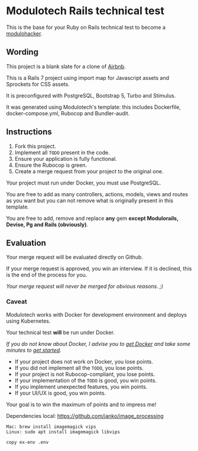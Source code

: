 # Modulotech Rails technical test

This is the base for your Ruby on Rails technical test to become a [modulohacker](https://www.modulotech.fr).

## Wording

This project is a blank slate for a clone of [Airbnb](https://www.airbnb.com).

This is a Rails 7 project using import map for Javascript assets and Sprockets for CSS assets.

It is preconfigured with PostgreSQL, Bootstrap 5, Turbo and Stimulus.

It was generated using Modulotech's template: this includes Dockerfile, docker-compose.yml, Rubocop and Bundler-audit.

## Instructions

1. Fork this project.
2. Implement all `TODO` present in the code.
3. Ensure your application is fully functional.
4. Ensure the Rubocop is green.
5. Create a merge request from your project to the original one.

Your project must run under Docker, you must use PostgreSQL.

You are free to add as many controllers, actions, models, views and routes as you want but you can not remove 
what is originally present in this template. 

You are free to add, remove and replace **any** gem **except Modulorails, Devise, Pg and Rails (obviously)**.

## Evaluation

Your merge request will be evaluated directly on Github.

If your merge request is approved, you win an interview. If it is declined, this is the end of the process for you.

*Your merge request will never be merged for obvious reasons. ;)*

### Caveat

Modulotech works with Docker for development environment and deploys using Kubernetes.

Your technical test **will** be run under Docker.

*If you do not know about Docker, I advise you to [get Docker](https://docs.docker.com/get-docker/) and take some minutes
to [get started](https://docs.docker.com/get-started/).*

- If your project does not work on Docker, you lose points.
- If you did not implement all the `TODO`, you lose points.
- If your project is not Rubocop-compliant, you lose points.
- If your implementation of the `TODO` is good, you win points.
- If you implement unexpected features, you win points.
- If your UI/UX is good, you win points.

Your goal is to win the maximum of points and to impress me!


Dependencies local: https://github.com/janko/image_processing
```
Mac: brew install imagemagick vips
Linux: sudo apt install imagemagick libvips

copy ex-env .env
```

